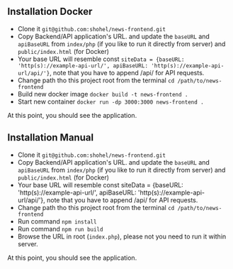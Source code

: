 ## Installation Docker

- Clone it `git@github.com:shohel/news-frontend.git`
- Copy Backend/API application's URL. and update the `baseURL` and `apiBaseURL` from `index/php` (if you like to run it directly from server) and `public/index.html` (for Docker)
- Your base URL will resemble const `siteData = {baseURL: 'http(s)://example-api-url/', apiBaseURL: 'http(s)://example-api-url/api/'}`, note that you have to append /api/ for API requests.
- Change path tho this project root from the terminal `cd /path/to/news-frontend`
- Build new docker image `docker build -t news-frontend .`
- Start new container `docker run -dp 3000:3000 news-frontend .`

At this point, you should see the application.

## Installation Manual

- Clone it `git@github.com:shohel/news-frontend.git`
- Copy Backend/API application's URL. and update the `baseURL` and `apiBaseURL` from `index/php` (if you like to run it directly from server) and `public/index.html` (for Docker)
- Your base URL will resemble const siteData = {baseURL: 'http(s)://example-api-url/', apiBaseURL: 'http(s)://example-api-url/api/'}, note that you have to append /api/ for API requests.
- Change path tho this project root from the terminal `cd /path/to/news-frontend`
- Run command `npm install`
- Run command `npm run build`
- Browse the URL in root (`index.php`), please not you need to run it within server.

At this point, you should see the application.
